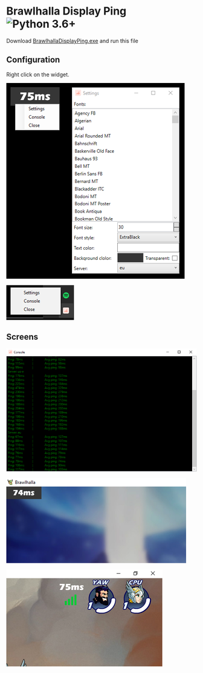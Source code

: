 # Brawlhalla Display Ping ![Python 3.6+](https://img.shields.io/badge/python-3.6+-blue.svg)

Download [BrawlhallaDisplayPing.exe](https://github.com/Farbigoz/BrawlhallaDisplayPing/releases/tag/1.0release) and run this file  

## Configuration

Right click on the widget.

![Config](https://github.com/Farbigoz/BrawlhallaDisplayPing/blob/main/images/config.png)  

![Tray app](https://github.com/Farbigoz/BrawlhallaDisplayPing/blob/main/images/tray_icon.png)  
  
## Screens

![Console](https://github.com/Farbigoz/BrawlhallaDisplayPing/blob/main/images/console.png)  

![App 1](https://github.com/Farbigoz/BrawlhallaDisplayPing/blob/main/images/window1.png)  
  
![App 2](https://github.com/Farbigoz/BrawlhallaDisplayPing/blob/main/images/window2.png)
